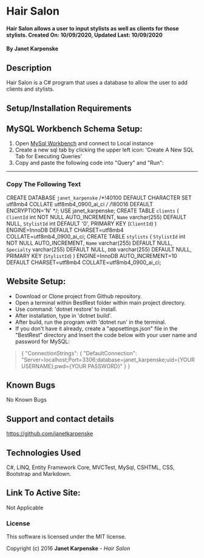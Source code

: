 # Hair Salon

#### Hair Salon allows a user to input stylists as well as clients for those stylists. Created On: 10/09/2020, Updated Last: 10/09/2020

#### By Janet Karpenske

## Description

Hair Salon is a C# program that uses a database to allow the user to add clients and stylists.

## Setup/Installation Requirements

## MySQL Workbench Schema Setup:
1. Open [MySql Workbench](https://www.mysql.com/products/workbench/) and connect to Local instance
2. Create a new sql tab by clicking the upper left icon: 'Create A New SQL Tab for Executing Queries'
3. Copy and paste the following code into "Query" and "Run":
---
### **Copy The Following Text**
CREATE DATABASE `janet_karpenske` /*!40100 DEFAULT CHARACTER SET utf8mb4 COLLATE utf8mb4_0900_ai_ci */ /*!80016 DEFAULT ENCRYPTION='N' */;
USE janet_karpenske;
CREATE TABLE `clients` (
  `ClientId` int NOT NULL AUTO_INCREMENT,
  `Name` varchar(255) DEFAULT NULL,
  `StylistId` int DEFAULT '0',
  PRIMARY KEY (`ClientId`)
) ENGINE=InnoDB DEFAULT CHARSET=utf8mb4 COLLATE=utf8mb4_0900_ai_ci;
CREATE TABLE `stylists` (
  `StylistId` int NOT NULL AUTO_INCREMENT,
  `Name` varchar(255) DEFAULT NULL,
  `Specialty` varchar(255) DEFAULT NULL,
  `DOB` varchar(255) DEFAULT NULL,
  PRIMARY KEY (`StylistId`)
) ENGINE=InnoDB AUTO_INCREMENT=10 DEFAULT CHARSET=utf8mb4 COLLATE=utf8mb4_0900_ai_ci;



## Website Setup:
* Download or Clone project from Github repository.
* Open a terminal within BestRest folder within main project directory.
* Use command: 'dotnet restore' to install.
* After installation, type in 'dotnet build'.
* After build, run the program with 'dotnet run' in the terminal.
* If you don't have it already, create a "appsettings.json" file in the "BestRest" directory and Insert the code below with your user name and password for MySQL: 

> {
>  "ConnectionStrings": {
>      "DefaultConnection": "Server=localhost;Port=3306;database=janet_karpenske;uid={YOUR USERNAME};pwd={YOUR PASSWORD}"
>  }
>}



## Known Bugs

No Known Bugs

## Support and contact details

https://github.com/janetkarpenske

## Technologies Used

C#, LINQ, Entity Framework Core, MVCTest, MySql, CSHTML, CSS, Bootstrap and Markdown.

## Link To Active Site:
Not Applicable

### License

This software is licensed under the MIT license.

Copyright (c) 2016 **Janet Karpenske** - _Hair Salon_